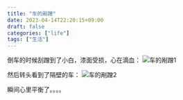 ```yaml
---
title: "车的剐蹭"
date: 2023-04-14T22:20:15+09:00
draft: false
categories: ["life"]
tags: ["生活"]
---
```


倒车的时候刮蹭到了小白，漆面受损，心在滴血：
![车的剐蹭1](/images/life/image.png)

然后转头看到了隔壁的车：
![车的剐蹭2](/images/life/image-1.png)

瞬间心里平衡了。。。。
